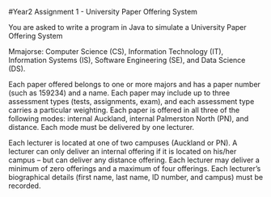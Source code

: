 #Year2 Assignment 1 - University Paper Offering System


You are asked to write a program in Java to simulate a University Paper Offering System

Mmajorse: Computer Science (CS), Information Technology (IT), Information Systems (IS), Software Engineering (SE), and Data Science (DS).

Each paper offered belongs to one or more majors and has a paper number (such as 159234) and a name. 
Each paper may include up to three assessment types (tests, assignments, exam), and each assessment type carries a particular weighting. 
Each paper is offered in all three of the following modes: internal Auckland, internal Palmerston North (PN), and distance. Each mode must be delivered by one lecturer.

Each lecturer is located at one of two campuses (Auckland or PN). A lecturer can only deliver an internal offering if it is located on his/her campus – but can deliver any distance offering. 
Each lecturer may deliver a minimum of zero offerings and a maximum of four offerings. Each lecturer’s biographical details (first name, last name, ID number, and campus) must be recorded.
